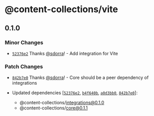 # @content-collections/vite

## 0.1.0

### Minor Changes

- [`52376e2`](https://github.com/sdorra/content-collections/commit/52376e2d7b5dff5c2376da57f76b273ef07e2af4) Thanks [@sdorra](https://github.com/sdorra)! - Add integration for Vite

### Patch Changes

- [`842b7e0`](https://github.com/sdorra/content-collections/commit/842b7e0b221172eef51e203a833fbc256af4b501) Thanks [@sdorra](https://github.com/sdorra)! - Core should be a peer dependency of integrations

- Updated dependencies [[`52376e2`](https://github.com/sdorra/content-collections/commit/52376e2d7b5dff5c2376da57f76b273ef07e2af4), [`b4f640b`](https://github.com/sdorra/content-collections/commit/b4f640b26f18dbe9eb8b3913428010194d918ad1), [`a0d3bb0`](https://github.com/sdorra/content-collections/commit/a0d3bb0103371809a41bffd23f4dc5a43b474e4e), [`842b7e0`](https://github.com/sdorra/content-collections/commit/842b7e0b221172eef51e203a833fbc256af4b501)]:
  - @content-collections/integrations@0.1.0
  - @content-collections/core@0.1.1
